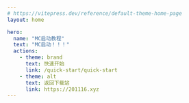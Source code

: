 ```yaml
---
# https://vitepress.dev/reference/default-theme-home-page
layout: home

hero:
  name: "MC启动教程"
  text: "MC启动！！！"
  actions:
    - theme: brand
      text: 快速开始
      link: /quick-start/quick-start
    - theme: alt
      text: 返回下载站
      link: https://201116.xyz
---
```


